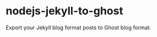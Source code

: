 nodejs-jekyll-to-ghost
======================

Export your Jekyll blog format posts to Ghost blog format.
